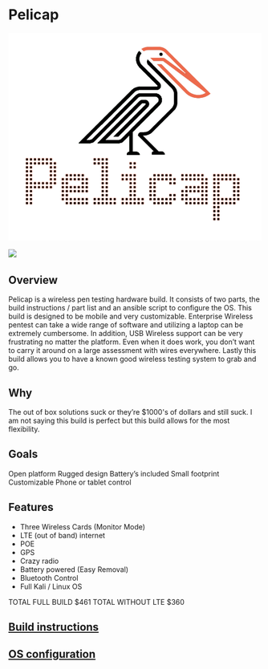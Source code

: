 # Pelicap 
![](img/logo.png)

![](img/pelicap.png)

## Overview
Pelicap is a wireless pen testing hardware build. It consists of two parts, the build instructions / part list and an ansible script to configure the OS. This build is designed to be mobile and very customizable. Enterprise Wireless pentest can take a wide range of software and utilizing a laptop can be extremely cumbersome. In addition, USB Wireless support can be very frustrating no matter the platform. Even when it does work, you don’t want to carry it around on a large assessment with wires everywhere. Lastly this build allows you to have a known good wireless testing system to grab and go.

## Why
The out of box solutions suck or they’re $1000's of dollars and still suck. I am not saying this build is perfect but this build allows for the most flexibility.

## Goals
Open platform
Rugged design
Battery’s included
Small footprint
Customizable
Phone or tablet control

## Features
- Three Wireless Cards (Monitor Mode)
- LTE (out of band) internet
- POE
- GPS
- Crazy radio
- Battery powered (Easy Removal)
- Bluetooth Control
- Full Kali / Linux OS


TOTAL FULL BUILD $461
TOTAL WITHOUT LTE $360


## [Build instructions](https://github.com/ralphte/pelicap-pi/build)

## [OS configuration](https://github.com/ralphte/pelicap-pi/ansible)
